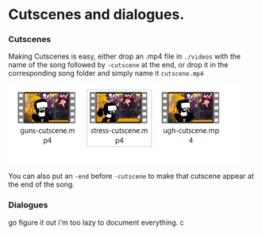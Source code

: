 # Cutscenes and dialogues.

### Cutscenes

Making Cutscenes is easy, either drop an .mp4 file in ``./videos`` with the name of the song followed by `-cutscene` at the end, or drop it in the corresponding song folder and simply name it ``cutscene.mp4``

<img src="Cutscenes or Dialogues.png"/>

You can also put an ``-end`` before ``-cutscene`` to make that cutscene appear at the end of the song.

### Dialogues
go figure it out i'm too lazy to document everything. c